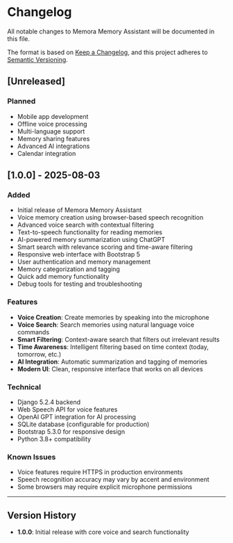 # Changelog

All notable changes to Memora Memory Assistant will be documented in this file.

The format is based on [Keep a Changelog](https://keepachangelog.com/en/1.0.0/),
and this project adheres to [Semantic Versioning](https://semver.org/spec/v2.0.0.html).

## [Unreleased]

### Planned
- Mobile app development
- Offline voice processing
- Multi-language support
- Memory sharing features
- Advanced AI integrations
- Calendar integration

## [1.0.0] - 2025-08-03

### Added
- Initial release of Memora Memory Assistant
- Voice memory creation using browser-based speech recognition
- Advanced voice search with contextual filtering
- Text-to-speech functionality for reading memories
- AI-powered memory summarization using ChatGPT
- Smart search with relevance scoring and time-aware filtering
- Responsive web interface with Bootstrap 5
- User authentication and memory management
- Memory categorization and tagging
- Quick add memory functionality
- Debug tools for testing and troubleshooting

### Features
- **Voice Creation**: Create memories by speaking into the microphone
- **Voice Search**: Search memories using natural language voice commands
- **Smart Filtering**: Context-aware search that filters out irrelevant results
- **Time Awareness**: Intelligent filtering based on time context (today, tomorrow, etc.)
- **AI Integration**: Automatic summarization and tagging of memories
- **Modern UI**: Clean, responsive interface that works on all devices

### Technical
- Django 5.2.4 backend
- Web Speech API for voice features
- OpenAI GPT integration for AI processing
- SQLite database (configurable for production)
- Bootstrap 5.3.0 for responsive design
- Python 3.8+ compatibility

### Known Issues
- Voice features require HTTPS in production environments
- Speech recognition accuracy may vary by accent and environment
- Some browsers may require explicit microphone permissions

---

## Version History

- **1.0.0**: Initial release with core voice and search functionality 